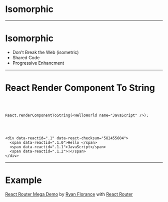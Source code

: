 <!--
{
  "className": "Slide--title"
}
-->

# Isomorphic

---

# Isomorphic

* Don't Break the Web (isometric)
* Shared Code
* Progressive Enhancment

---

# React Render Component To String

<br />
<pre class="language-jsx language--clean"><code>
React.renderComponentToString(&lt;HelloWorld name="JavaScript" /&gt;);</code></pre>
<br />
<pre class="language-markup language--clean"><code>
&lt;div data-reactid=".1" data-react-checksum="582455604"&gt;
  &lt;span data-reactid=".1.0"&gt;Hello &lt;/span&gt;
  &lt;span data-reactid=".1.1"&gt;JavaScript&lt;/span&gt;
  &lt;span data-reactid=".1.2"&gt;!&lt;/span&gt;
&lt;/div&gt;</code></pre>

---

# Example

[React Router Mega Demo](http://react-router-mega-demo.herokuapp.com/) by [Ryan Florance](http://twitter.com/ryanflorence) with [React Router](https://github.com/rackt/react-router)

<!--

NOTES:

* http://www.smashingmagazine.com/2015/04/21/react-to-the-future-with-isomorphic-apps/
* http://blog.risingstack.com/from-angularjs-to-react-the-isomorphic-way/
* https://github.com/petehunt/react-server-rendering-example
-->
